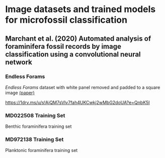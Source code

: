 # Image datasets and trained models for microfossil classification

## Marchant et al. (2020) Automated analysis of foraminifera fossil records by image classification using a convolutional neural network

### Endless Forams

_Endless Forams_ dataset  with white panel removed and padded to a square image [(paper)](https://agupubs.onlinelibrary.wiley.com/doi/full/10.1029/2019PA003612)

https://1drv.ms/u/s!AiQM7sVIv7fah4UKCwkj2wMbG2doUA?e=QnbK5I

### MD022508 Training Set

Benthic foraminifera training set

### MD972138 Training Set

Planktonic foraminifera training set


